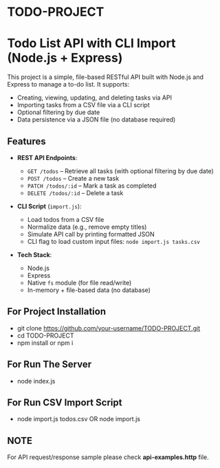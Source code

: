 # TODO-PROJECT
# Todo List API with CLI Import (Node.js + Express)

This project is a simple, file-based RESTful API built with Node.js and Express to manage a to-do list. It supports:

- Creating, viewing, updating, and deleting tasks via API
- Importing tasks from a CSV file via a CLI script
- Optional filtering by due date
- Data persistence via a JSON file (no database required)

## Features

- **REST API Endpoints**:
  - `GET /todos` – Retrieve all tasks (with optional filtering by due date)
  - `POST /todos` – Create a new task
  - `PATCH /todos/:id` – Mark a task as completed
  - `DELETE /todos/:id` – Delete a task

- **CLI Script** (`import.js`):
  - Load todos from a CSV file
  - Normalize data (e.g., remove empty titles)
  - Simulate API call by printing formatted JSON
  - CLI flag to load custom input files: `node import.js tasks.csv`

- **Tech Stack**:
  - Node.js
  - Express
  - Native `fs` module (for file read/write)
  - In-memory + file-based data (no database)

## For Project Installation

- git clone https://github.com/your-username/TODO-PROJECT.git
- cd TODO-PROJECT
- npm install or npm i

## For Run The Server

- node index.js

## For Run CSV Import Script
- node import.js todos.csv OR node import.js

## NOTE ##
For API request/response sample please check **api-examples.http** file.

